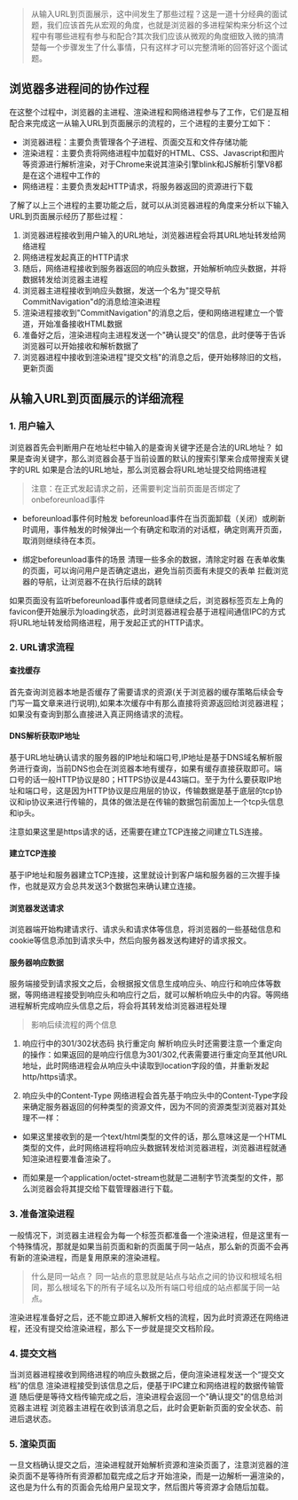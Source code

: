 > 从输入URL到页面展示，这中间发生了那些过程？这是一道十分经典的面试题，我们应该首先从宏观的角度，也就是浏览器的多进程架构来分析这个过程中有哪些进程有参与和配合?其次我们应该从微观的角度细致入微的搞清楚每一个步骤发生了什么事情，只有这样才可以完整清晰的回答好这个面试题。

## 浏览器多进程间的协作过程
在这整个过程中，浏览器的主进程、渲染进程和网络进程参与了工作，它们是互相配合来完成这一从输入URL到页面展示的流程的，三个进程的主要分工如下：
+ 浏览器进程：主要负责管理各个子进程、页面交互和文件存储功能
+ 渲染进程：主要负责将网络进程中加载好的HTML、CSS、Javascript和图片等资源进行解析渲染，对于Chrome来说其渲染引擎blink和JS解析引擎V8都是在这个进程中工作的
+ 网络进程：主要负责发起HTTP请求，将服务器返回的资源进行下载

了解了以上三个进程的主要功能之后，就可以从浏览器进程的角度来分析以下输入URL到页面展示经历了那些过程：
1. 浏览器进程接收到用户输入的URL地址，浏览器进程会将其URL地址转发给网络进程
2. 网络进程发起真正的HTTP请求
3. 随后，网络进程接收到服务器返回的响应头数据，开始解析响应头数据，并将数据转发给浏览器主进程
4. 浏览器主进程接收到响应头数据，发送一个名为"提交导航CommitNavigation"d的消息给渲染进程
5. 渲染进程接收到"CommitNavigation"的消息之后，便和网络进程建立一个管道，开始准备接收HTML数据
6. 准备好之后，渲染进程向主进程发送一个"确认提交"的信息，此时便等于告诉浏览器可以开始接收和解析数据了
7. 浏览器进程中接收到渲染进程"提交文档"的消息之后，便开始移除旧的文档，更新页面

## 从输入URL到页面展示的详细流程

### 1. 用户输入
浏览器首先会判断用户在地址栏中输入的是查询关键字还是合法的URL地址？
如果是查询关键字，那么浏览器会基于当前设置的默认的搜索引擎来合成带搜索关键字的URL
如果是合法的URL地址，那么浏览器会将URL地址提交给网络进程

> 注意：在正式发起请求之前，还需要判定当前页面是否绑定了onbeforeunload事件
+ beforeunload事件何时触发
beforeunload事件在当页面卸载（关闭）或刷新时调用，事件触发的时候弹出一个有确定和取消的对话框，确定则离开页面，取消则继续待在本页。

+ 绑定beforeunload事件的场景
清理一些多余的数据，清除定时器
在表单收集的页面，可以询问用户是否确定退出，避免当前页面有未提交的表单
拦截浏览器的导航，让浏览器不在执行后续的跳转

如果页面没有监听beforeunload事件或者同意继续之后，浏览器标签页左上角的favicon便开始展示为loading状态，此时浏览器进程会基于进程间通信IPC的方式将URL地址转发给网络进程，用于发起正式的HTTP请求。

### 2. URL请求流程

#### 查找缓存
首先查询浏览器本地是否缓存了需要请求的资源(关于浏览器的缓存策略后续会专门写一篇文章来进行说明),如果本次缓存中有那么直接将资源返回给浏览器进程；如果没有查询到那么直接进入真正网络请求的流程。

#### DNS解析获取IP地址
基于URL地址确认请求的服务器的IP地址和端口号,IP地址是基于DNS域名解析服务进行查询，当前DNS也会在浏览器本地有缓存，如果有缓存直接获取即可。端口号的话一般HTTP协议是80；HTTPS协议是443端口。至于为什么要获取IP地址和端口号，这是因为HTTP协议是应用层的协议，传输数据是基于底层的tcp协议和ip协议来进行传输的，具体的做法是在传输的数据包前面加上一个tcp头信息和ip头。

注意如果这里是https请求的话，还需要在建立TCP连接之间建立TLS连接。

#### 建立TCP连接
基于IP地址和服务器建立TCP连接，这里就设计到客户端和服务器的三次握手操作，也就是双方会总共发送3个数据包来确认建立连接。

#### 浏览器发送请求
浏览器端开始构建请求行、请求头和请求体等信息，将浏览器的一些基础信息和cookie等信息添加到请求头中，然后向服务器发送构建好的请求报文。

#### 服务器响应数据

服务端接受到请求报文之后，会根据报文信息生成响应头、响应行和响应体等数据，等网络进程接受到响应头和响应行之后，就可以解析响应头中的内容。等网络进程解析完成响应头信息之后，将会将其转发给浏览器进程处理

> 影响后续流程的两个信息
1. 响应行中的301/302状态码 执行重定向
解析响应头时还需要注意一个重定向的操作：如果返回的是响应行信息为301/302,代表需要进行重定向至其他URL地址，此时网络进程会从响应头中读取到location字段的值，并重新发起http/https请求。

2. 响应头中的Content-Type
网络进程会首先基于响应头中的Content-Type字段来确定服务器返回的何种类型的资源文件，因为不同的资源类型浏览器对其处理不一样：

+ 如果这里接收到的是一个text/html类型的文件的话，那么意味这是一个HTML类型的文件，此时网络进程将响应头数据转发给浏览器进程，浏览器进程就通知渲染进程要准备渲染了。

+ 而如果是一个application/octet-stream也就是二进制字节流类型的文件，那么浏览器会将其提交给下载管理器进行下载。

### 3. 准备渲染进程

一般情况下，浏览器主进程会为每一个标签页都准备一个渲染进程，但是这里有一个特殊情况，那就是如果当前页面和新的页面属于同一站点，那么新的页面不会再有新的渲染进程，而是复用原来的渲染进程。

> 什么是同一站点？
同一站点的意思就是站点与站点之间的协议和根域名相同，那么根域名下的所有子域名以及所有端口号组成的站点都属于同一站点。


渲染进程准备好之后，还不能立即进入解析文档的流程，因为此时资源还在网络进程，还没有提交给渲染进程，那么下一步就是提交文档阶段。

### 4. 提交文档

当浏览器进程接收到网络进程的响应头数据之后，便向渲染进程发送一个“提交文档”的信息
渲染进程接受到该信息之后，便基于IPC建立和网络进程的数据传输管道
随后便是等待文档传输完成之后，渲染进程会返回一个"确认提交"的信息给浏览器主进程
浏览器主进程在收到该消息之后，此时会更新新页面的安全状态、前进后退状态。

### 5. 渲染页面
一旦文档确认提交之后，渲染进程就开始解析资源和渲染页面了，注意浏览器的渲染页面不是等待所有资源都加载完成之后才开始渲染，而是一边解析一遍渲染的，这也是为什么有的页面会先给用户呈现文字，然后图片等资源才会随后加载。